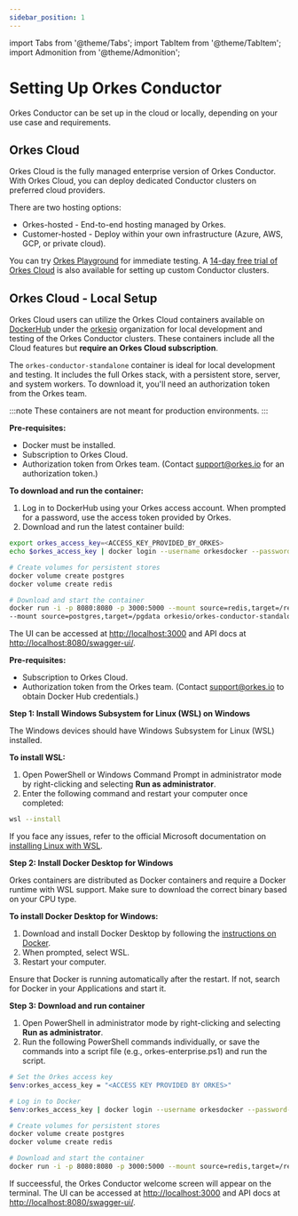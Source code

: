 ```yaml
---
sidebar_position: 1
---
```

import Tabs from '@theme/Tabs';
import TabItem from '@theme/TabItem';
import Admonition from '@theme/Admonition';

# Setting Up Orkes Conductor

Orkes Conductor can be set up in the cloud or locally, depending on your use case and requirements.

## Orkes Cloud

Orkes Cloud is the fully managed enterprise version of Orkes Conductor. With Orkes Cloud, you can deploy dedicated Conductor clusters on preferred cloud providers. 

There are two hosting options:

* Orkes-hosted - End-to-end hosting managed by Orkes.
* Customer-hosted -  Deploy within your own infrastructure (Azure, AWS, GCP, or private cloud).

You can try [Orkes Playground](https://play.orkes.io/?utm_campaign=set-up-orkes-conductor&utm_source=orkes-doc&utm_medium=web) for immediate testing. A [14-day free trial of Orkes Cloud](https://cloud.orkes.io/signupset-up-orkes-conductororkes-doc&utm_medium=web) is also available for setting up custom Conductor clusters.

## Orkes Cloud - Local Setup

Orkes Cloud users can utilize the Orkes Cloud containers available on [DockerHub](https://hub.docker.com/) under the [orkesio](https://hub.docker.com/orgs/orkesio/repositories) organization for local development and testing of the Orkes Conductor clusters. These containers include all the Cloud features but **require an Orkes Cloud subscription**.

The `orkes-conductor-standalone` container is ideal for local development and testing. It includes the full Orkes stack, with a persistent store, server, and system workers. To download it, you'll need an authorization token from the Orkes team.

:::note
These containers are not meant for production environments.
:::

<Tabs>
<TabItem value="mac linux commands" label="macOS, Linux">

**Pre-requisites:**
* Docker must be installed.
* Subscription to Orkes Cloud.
* Authorization token from Orkes team. (Contact support@orkes.io for an authorization token.)​

**To download and run the container:**
1. Log in to DockerHub using your Orkes access account. When prompted for a password, use the access token provided by Orkes.
2. Download and run the latest container build​​:

```bash
export orkes_access_key=<ACCESS_KEY_PROVIDED_BY_ORKES>
echo $orkes_access_key | docker login --username orkesdocker --password-stdin

# Create volumes for persistent stores
docker volume create postgres
docker volume create redis

# Download and start the container
docker run -i -p 8080:8080 -p 3000:5000 --mount source=redis,target=/redis \
--mount source=postgres,target=/pgdata orkesio/orkes-conductor-standalone:latest
```
The UI can be accessed at [http://localhost:3000](http://localhost:3000) and API docs at [http://localhost:8080/swagger-ui/](http://localhost:8080/swagger-ui/). 

</TabItem>
<TabItem value="windows commands" label="Windows">

**Pre-requisites:**
* Subscription to Orkes Cloud.
* Authorization token from the Orkes team. (Contact support@orkes.io to obtain Docker Hub credentials.)

**Step 1: Install Windows Subsystem for Linux (WSL) on Windows**

The Windows devices should have Windows Subsystem for Linux (WSL) installed.

**To install WSL:**
1. Open PowerShell or Windows Command Prompt in administrator mode by right-clicking and selecting **Run as administrator**.
2. Enter the following command and restart your computer once completed:
```bash
wsl --install
```
If you face any issues, refer to the official Microsoft documentation on [installing Linux with WSL](https://learn.microsoft.com/en-us/windows/wsl/install).

**Step 2: Install Docker Desktop for Windows**

Orkes containers are distributed as Docker containers and require a Docker runtime with WSL support. Make sure to download the correct binary based on your CPU type.

**To install Docker Desktop for Windows:**
1. Download and install Docker Desktop by following the [instructions on Docker](https://docs.docker.com/desktop/install/windows-install/).
2. When prompted, select WSL.
3. Restart your computer.

Ensure that Docker is running automatically after the restart. If not, search for Docker in your Applications and start it.

**Step 3: Download and run container**
1. Open PowerShell in administrator mode by right-clicking and selecting **Run as administrator**.
2. Run the following PowerShell commands individually, or save the commands into a script file (e.g., orkes-enterprise.ps1) and run the script.
```bash
# Set the Orkes access key
$env:orkes_access_key = "<ACCESS KEY PROVIDED BY ORKES>"

# Log in to Docker
$env:orkes_access_key | docker login --username orkesdocker --password-stdin

# Create volumes for persistent stores
docker volume create postgres
docker volume create redis

# Download and start the container
docker run -i -p 8080:8080 -p 3000:5000 --mount source=redis,target=/redis --mount source=postgres,target=/pgdata orkesio/orkes-conductor-standalone:latest
```
If succeessful, the Orkes Conductor welcome screen will appear on the terminal. The UI can be accessed at [http://localhost:3000](http://localhost:3000) and API docs at [http://localhost:8080/swagger-ui/](http://localhost:8080/swagger-ui/). 
</TabItem>
</Tabs>

